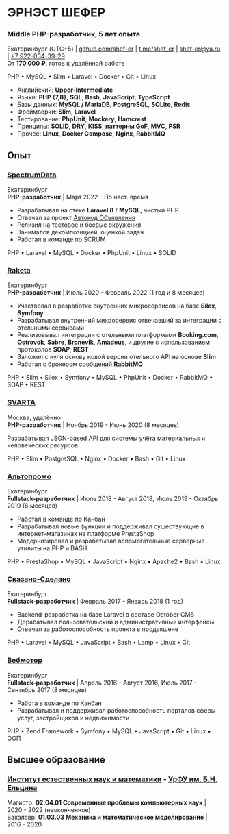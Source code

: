 # ЭРНЭСТ ШЕФЕР

### Middle PHP-разработчик, 5 лет опыта

Екатеринбург (UTC+5) | [github.com/shef-er](https://github.com/shef-er) | [t.me/shef_er](https://t.me/shef_er) | [shef-er@ya.ru](mailto:shef-er@ya.ru) | [+7 922-034-39-29](tel:+79220343929)  
От **170 000 ₽**, готов к удалённой работе

PHP • MySQL • Slim • Laravel • Docker • Git • Linux

- Английский: **Upper-Intermediate**
- Языки: **PHP {7,8}**, **SQL**, **Bash**, **JavaScript**, **TypeScript**
- Базы данных: **MySQL / MariaDB**, **PostgreSQL**, **SQLite**, **Redis**
- Фреймворки: **Slim**, **Laravel**
- Тестирование: **PhpUnit**, **Mockery**, **Hamcrest**
- Принципы: **SOLID**, **DRY**, **KISS**, **паттерны GoF**, **MVC**, **PSR**
- Прочее: **Linux**, **Docker Compose**, **Nginx**, **RabbitMQ**

## Опыт

### [SpectrumData](https://spectrumdata.ru/)

Екатеринбург  
**PHP-разработчик** | Март 2022 - По наст. время

- Разрабатывал на стеке **Laravel 8** / **MySQL**, чистый PHP.
- Отвечал за проект [Автокод Объявления](https://cars.avtocod.ru/)
- Релизил на тестовое и боевые окружения
- Занимался декомпозицией, оценкой задач
- Работал в команде по SCRUM

PHP • Laravel • MySQL • Docker • PhpUnit • Linux • SOLID

### [Raketa](https://raketa.travel/)

Екатеринбург  
**PHP-разработчик** | Июль 2020 - Февраль 2022 (1 год и 8 месяцев)

- Участвовал в разработке внутренних микросервисов на базе **Silex**, **Symfony**
- Разрабатывал внутренний микросервис отвечавший за интеграции с отельными сервисами
- Реализовывал интеграции с отельными платформами **Booking.com**, **Ostrovok**, **Sabre**, **Bronevik**, **Amadeus**, и другие c использованием протоколов **SOAP**, **REST**
- Заложил с нуля основу новой версии отельного API на основе **Slim**
- Работал с брокером сообщений **RabbitMQ**

PHP • Slim • Silex • Symfony • MySQL • PhpUnit • Docker • RabbitMQ • SOAP • REST

### [SVARTA](https://www.svarta-company.com/)

Москва, удалённо  
**PHP-разработчик** | Ноябрь 2019 - Июнь 2020 (8 месяцев)

Разрабатывал JSON-based API для системы учёта материальных и человеческих ресурсов

PHP • Slim • PostgreSQL • Nginx • Docker • Bash • Git • Linux

### [Альтопромо](https://www.altopromo.com/)

Екатеринбург  
**Fullstack-разработчик** | Июль 2018 - Август 2018, Июль 2019 - Октябрь 2019 (6 месяцев)

- Работал в команде по Канбан
- Разрабатывал новые функции и поддерживал существующие в интернет-магазинах на платформе PrestaShop
- Модернизировал и разрабатывал вспомогательные серверные утилиты на PHP и BASH

PHP • PrestaShop • MySQL • JavaScript • Nginx • Apache2 • Bash • Linux

### [Сказано-Сделано](http://sdelano.pro/)

Екатеринбург  
**Fullstack-разработчик** | Февраль 2017 - Январь 2018 (1 год)

- Backend-разработка на базе Laravel в составе October CMS
- Дорабатывал пользовательский и административный интерфейсы
- Отвечал за работоспособность проекта в продакшене

PHP • Laravel • MySQL • JavaScript • Bash • Lamp • Linux • Git

### [Вебмотор](https://webmotor.ru/)

Екатеринбург  
**Fullstack-разработчик** | Апрель 2016 - Август 2016, Июль 2017 - Сентябрь 2017 (8 месяцев)

- Работа в команде по Канбан
- Разрабатывал и поддерживал работоспособность порталов сферы услуг, застройщиков и недвижимости

PHP • Zend Framework • Symfony • MySQL • JavaScript • Git • Linux • ООП

## Высшее образование

### [Институт естественных наук и математики](https://insma.urfu.ru/) - [УрФУ им. Б.Н. Ельцина](https://urfu.ru/)

Магистр: **02.04.01 Современные проблемы компьютерных наук** | 2020 - 2022 (неоконченное)  
Бакалавр: **01.03.03 Механика и математическое моделирование** | 2016 - 2020
